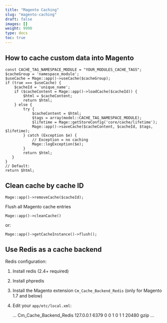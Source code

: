 ```yaml
---
title: "Magento Caching"
slug: "magento-caching"
draft: false
images: []
weight: 9990
type: docs
toc: true
---
```


## How to cache custom data into Magento
    const CACHE_TAG_NAMESPACE_MODULE = "YOUR_MODULES_CACHE_TAGS";
    $cacheGroup = 'namespace_module';
    $useCache = Mage::app()->useCache($cacheGroup);
    if (true === $useCache) {    
        $cacheId = 'unique_name';
        if ($cacheContent = Mage::app()->loadCache($cacheId)) {
            $html = $cacheContent;
            return $html;
        } else {
            try {
                $cacheContent = $html;
                $tags = array(model::CACHE_TAG_NAMESPACE_MODULE);
                $lifetime = Mage::getStoreConfig('core/cache/lifetime');
                Mage::app()->saveCache($cacheContent, $cacheId, $tags, $lifetime);
            } catch (Exception $e) {
                // Exception = no caching
                Mage::logException($e);
            }
            return $html;
       }
    }
    // Default:
    return $html;

## Clean cache by cache ID
    Mage::app()->removeCache($cacheId); 

Flush all Magento cache entries

    Mage::app()->cleanCache()

or:

    Mage::app()->getCacheInstance()->flush();



## Use Redis as a cache backend
Redis configuration:

1. Install redis (2.4+ required)
2. Install phpredis
3. Install the Magento extension `Cm_Cache_Backend_Redis` (only for Magento 1.7 and below)
4. Edit your `app/etc/local.xml`:


    <global>
      ...
      <cache>
        <backend>Cm_Cache_Backend_Redis</backend>
        <backend_options>
          <server>127.0.0.1</server> <!-- or absolute path to unix socket -->
          <port>6379</port>
          <persistent></persistent>
          <database>0</database>
          <password></password>
          <force_standalone>0</force_standalone>
          <connect_retries>1</connect_retries>
          <automatic_cleaning_factor>0</automatic_cleaning_factor>
          <compress_data>1</compress_data>
          <compress_tags>1</compress_tags>
          <compress_threshold>20480</compress_threshold>
          <compression_lib>gzip</compression_lib> <!-- Supports gzip, lzf and snappy -->
        </backend_options>
      </cache>
      ... 
    </global>

